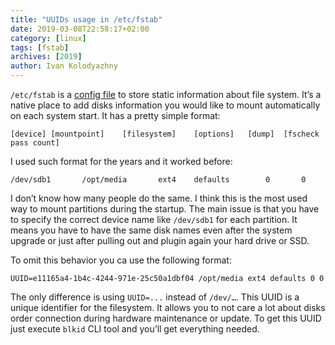 ```yaml
---
title: "UUIDs usage in /etc/fstab"
date: 2019-03-08T22:58:17+02:00
category: [linux]
tags: [fstab]
archives: [2019]
author: Ivan Kolodyazhny
---
```





`/etc/fstab` is a [config file](http://man7.org/linux/man-pages/man5/fstab.5.html) to store static information about file system. It’s a native place to add disks information you would like to mount automatically on each system start. It has a pretty simple format:

```
[device] [mountpoint]    [filesystem]    [options]   [dump]  [fscheck pass count]
```

I used such format for the years and it worked before:

```
/dev/sdb1       /opt/media       ext4    defaults        0       0
```

I don’t know how many people do the same. I think this is the most used way to mount partitions during the startup. The main issue is that you have to specify the correct device name like `/dev/sdb1` for each partition. It means you have to have the same disk names even after the system upgrade or just after pulling out and plugin again your hard drive or SSD.

To omit this behavior you ca use the following format:

```
UUID=e11165a4-1b4c-4244-971e-25c50a1dbf04 /opt/media ext4 defaults 0 0
```

The only difference is using `UUID=...` instead of `/dev/…`. This UUID is a unique identifier for the filesystem. It allows you to not care a lot about disks order connection during hardware maintenance or update. To get this UUID just execute `blkid` CLI tool and you’ll get everything needed.
